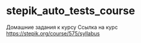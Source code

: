 # stepik_auto_tests_course
Домашние задания к курсу
Ссылка на курс https://stepik.org/course/575/syllabus
